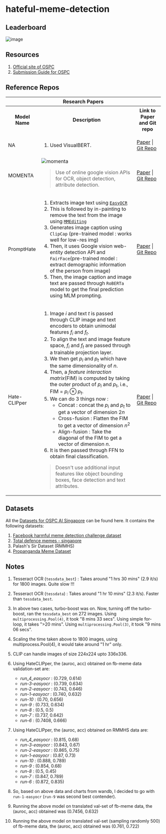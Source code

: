# hateful-meme-detection

## Leaderboard

![image](https://github.com/user-attachments/assets/caebdd25-36b3-47f6-91fc-d58c90557768)

## Resources

1. [Official site of OSPC](https://ospc.aisingapore.org/)
2. [Submission Guide for OSPC](https://github.com/AISG-Technology-Team/AISG-Online-Safety-Challenge-Submission-Guide)

## Reference Repos

<table>
<tr>
<th colspan=3>Research Papers</th>
</tr>
<tr>
<th>Model Name</th>
<th>Description</th>
<th>Link to Paper and Git repo</th>
</tr>
<!----- Row 1 ----->
<tr>
<td>NA</td>
<td>

1. Used VisualBERT.
</td>
<td>

[Paper](https://arxiv.org/abs/2012.12975) | [Git Repo](https://github.com/rizavelioglu/hateful_memes-hate_detectron/tree/main)
</td>
</tr>
<!----- Row 2 ----->
<tr>
<td>MOMENTA</td>
<td>
<img src="https://github.com/pratzohol/harmful-meme-detection/blob/main/img/momenta.png" alt="momenta"> <br>
<blockquote>Use of online google vision APIs for OCR, object detection, attribute detection.</blockquote>
</td>
<td>

[Paper](https://arxiv.org/pdf/2109.05184) | [Git Repo](https://github.com/LCS2-IIITD/MOMENTA)
</td>
</tr>
<!----- Row 3 ----->
<tr>
<td>PromptHate</td>
<td>

1. Extracts image text using [`EasyOCR`](https://github.com/JaidedAI/EasyOCR)
2. This is followed by in-painting to remove the text from the image using [`MMEditing`](https://github.com/open-mmlab/mmediting)
3. Generates image caption using `ClipCap` (pre-trained model : works well for low-res img)
4. Then, it uses Google vision web-entity detection API and `FairFace`(pre-trained model : extract demographic information of the person from image)
5. Then, the image caption and image text are passed through `RoBERTa` model to get the final prediction using MLM prompting.
</td>
<td>

[Paper](https://arxiv.org/pdf/2302.04156) | [Git Repo](https://gitlab.com/bottle_shop/safe/prompthate)
</td>
</tr>
<!----- Row 4 ----->
<tr>
<td>Hate-CLIPper</td>
<td>


1. Image _i_ and text _t_ is passed through CLIP image and text encoders to obtain unimodal features $f_i$ and $f_t$.
2. To align the text and image feature space, $f_i$ and $f_t$ are passed through a trainable projection layer.
3. We then get $p_i$ and $p_t$ which have the same dimensionality of _n_.
4. Then, a _feature interaction matrix_(FIM) is computed by taking the outer product of $p_i$ and $p_t$, i.e., FIM = $p_i \otimes p_t$.
5. We can do 3 things now :
    - Concat : concat the $p_i$ and $p_t$ to get a vector of dimension $2n$
    - Cross-fusion : Flatten the FIM to get a vector of dimension $n^2$
    - Align-fusion : Take the diagonal of the FIM to get a vector of dimension $n$.
6. It is then passed through FFN to obtain final classification.

> Doesn't use additional input features like object bounding boxes, face detection and text attributes.
</td>
<td>

[Paper](https://arxiv.org/pdf/2210.05916) | [Git Repo](https://github.com/gokulkarthik/hateclipper)
</td>
</table>

## Datasets
All the     [Datasets for OSPC AI Singapore](https://drive.google.com/drive/folders/1n-60QbFi1XJzyJ7RXuJ7PKflDr6_qJKS?usp=sharing) can be found here. It contains the following datasets:

1. [Facebook harmful meme detection challenge dataset](https://ai.meta.com/blog/hateful-memes-challenge-and-data-set/)
2. [Total defence memes - singapore](https://arxiv.org/pdf/2305.17911.pdf)
3. Palash's Sir Dataset (RMMHS)
4. [Propanganda Meme Dataset](https://aclanthology.org/2021.acl-long.516.pdf)

## Notes

1. Tesseract OCR (`tessdata_best`) : Takes around "1 hrs 30 mins" (2.9 it/s) for 1800 images. Quite slow !!!
2. Tesseract OCR (`tessdata`) : Takes around "1 hr 10 mins" (2.3 it/s). Faster than `tessdata_best`.
3. In above two cases, turbo-boost was on. Now, turning off the turbo-boost, ran the `tessdata_best` on 272 images. Using `multiprocessing.Pool(4)`, it took "8 mins 33 secs". Using simple for-loop, it takes ">20 mins". Using `multiprocessing.Pool(3)`, it took "9 mins 06 secs". 
4. Scaling the time taken above to 1800 images, using multiprocess.Pool(4), it would take around "1 hr" only.
5. CLIP can handle images of size 224x224 upto 336x336.

6. Using HateCLIPper, the (auroc, acc) obtained on fb-meme data validation-set are:

    - _run_4_easyocr_ : (0.729, 0.614)
    - _run-3-easyocr_ : (0.739, 0.634)
    - _run-2-easyocr_ : (0.743, 0.646)
    - _run-1-easyocr_ : (0.740, 0.632)
    - _run-10_ : (0.70, 0.656)
    - _run-9_ : (0.733, 0.634)
    - _run-8_ : (0.5, 0.5)
    - _run-7_ : (0.737, 0.642)
    - _run-6_ : (0.7408, 0.666)

7. Using HateCLIPper, the (auroc, acc) obtained on RMMHS data are:

    - _run_4_easyocr_ : (0.815, 0.68)
    - _run-3-easyocr_ : (0.843, 0.67)
    - _run-2-easyocr_ : (0.865, 0.75)
    - _run-1-easyocr_ : (0.87, 0.73)
    - _run-10_ : (0.888, 0.789)
    - _run-9_ : (0.854, 0.68)
    - _run-8_ : (0.5, 0.45)
    - _run-7_ : (0.847, 0.789)
    - _run-6_ : (0.872, 0.835)

8. So, based on above data and charts from wandb, I decided to go with `run-1-easyocr` (`run-9` was second best contender).
9. Running the above model on translated val-set of fb-meme data, the (auroc, acc) obtained was (0.7456, 0.632)
10. Running the above model on translated val-set (sampling randomly 500) of fb-meme data, the (auroc, acc) obtained was (0.761, 0.722)
